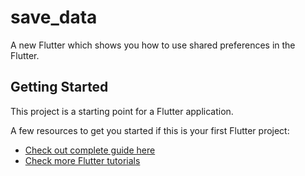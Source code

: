 # save_data

A new Flutter which shows you how to use shared preferences in the Flutter.

## Getting Started

This project is a starting point for a Flutter application.

A few resources to get you started if this is your first Flutter project:

- [Check out complete guide here](https://www.warmodroid.xyz/tutorial/flutter/saving-reading-data-shared-preferences-flutter/)
- [Check more Flutter tutorials](https://www.warmodroid.xyz/tutorial/flutter/)

